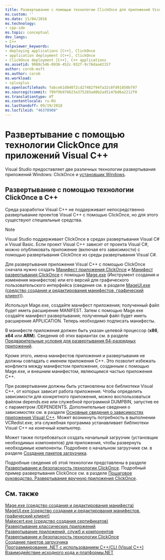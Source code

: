 ```yaml
---
title: Развертывание с помощью технологии ClickOnce для приложений Visual C++ | Документы Майкрософт
ms.custom: ''
ms.date: 11/04/2016
ms.technology:
- cpp-ide
ms.topic: conceptual
dev_langs:
- C++
helpviewer_keywords:
- deploying applications [C++], ClickOnce
- application deployment [C++], ClickOnce
- ClickOnce deployment [C++], C++ applications
ms.assetid: 9988c546-0936-452c-932f-9c76daa42157
author: corob-msft
ms.author: corob
ms.workload:
- cplusplus
ms.openlocfilehash: fabce61d84072cd27482f94fa32c8fd91850b797
ms.sourcegitcommit: 799f9b976623a375203ad8b2ad5147bd6a2212f0
ms.translationtype: HT
ms.contentlocale: ru-RU
ms.lasthandoff: 09/19/2018
ms.locfileid: "46378908"
---
```

# <a name="clickonce-deployment-for-visual-c-applications"></a>Развертывание с помощью технологии ClickOnce для приложений Visual C++

Visual Studio предоставляет две различных технологии развертывания приложений Windows: ClickOnce и [установщик Windows](/windows/desktop/Msi/windows-installer-portal).

## <a name="clickonce-deployment-in-c"></a>Развертывание с помощью технологии ClickOnce в C++

Среда разработки Visual C++ не поддерживает непосредственно развертывание проектов Visual C++ с помощью ClickOnce, но для этого существуют специальные средства.

> [!NOTE]
>  Visual Studio поддерживает ClickOnce в средах развертывания Visual C# и Visual Basic. Если проект Visual C++ зависит от проекта Visual C#, можно опубликовать приложение (включая его зависимости) с помощью развертывания ClickOnce из среды развертывания Visual C#.

Для развертывания приложения Visual C++ с помощью ClickOnce сначала нужно создать [Манифест приложения ClickOnce](/visualstudio/deployment/clickonce-application-manifest) и [Манифест развертывания ClickOnce](/visualstudio/deployment/clickonce-deployment-manifest) с помощью [Mage.exe](/dotnet/framework/tools/mage-exe-manifest-generation-and-editing-tool) (Инструмент создания и изменения манифестов) или его версий для графического пользовательского интерфейса (сведения см. в разделе [MageUI.exe (средство создания и редактирования манифестов, графический клиент)](/dotnet/framework/tools/mageui-exe-manifest-generation-and-editing-tool-graphical-client)).

Используя Mage.exe, создайте манифест приложения; полученный файл будет иметь расширение MANIFEST. Затем с помощью Mage.exe создайте манифест развертывания; полученный файл будет иметь расширение APPLICATION. Теперь необходимо подписать манифесты.

В манифесте приложения должен быть указан целевой процессор (**x86**, **x64** или **ARM**). Сведения об этих вариантах см. в разделе [Предварительные условия для развертывания 64-разрядных приложений](/visualstudio/deployment/deploying-prerequisites-for-64-bit-applications).

Кроме этого, имена манифестов приложения и развертывания не должны совпадать с именем приложения С++. Это позволит избежать конфликта между манифестом приложения, созданным с помощью Mage.exe, и внешним манифестом, являющимся частью приложения C++.

При развертывании должны быть установлены все библиотеки Visual C++, от которых зависит работа приложения. Чтобы определить зависимости для конкретного приложения, можно воспользоваться файлом depends.exe или служебной программой DUMPBIN, запустив ее с параметром /DEPENDENTS. Дополнительные сведения о зависимостях см. в разделе [Основные сведения о зависимостях приложения Visual C++](../ide/understanding-the-dependencies-of-a-visual-cpp-application.md). Может возникнуть потребность в выполнении VCRedist.exe; эта служебная программа устанавливает библиотеки Visual C++ на конечный компьютер.

Может также потребоваться создать начальный загрузчик (установщик необходимых компонентов) для приложения, чтобы развернуть необходимые компоненты. Подробнее о начальном загрузчике см. в разделе [Создание пакетов загрузчика](/visualstudio/deployment/creating-bootstrapper-packages).

Подробные сведения об этой технологии представлены в разделе [Развертывание и безопасность технологии ClickOnce](/visualstudio/deployment/clickonce-security-and-deployment). Подробный пример развертывания ClickOnce см. в разделе [Пошаговое руководство. Развертывание вручную приложения ClickOnce](/visualstudio/deployment/walkthrough-manually-deploying-a-clickonce-application).

## <a name="see-also"></a>См. также

[Mage.exe (средство создания и редактирования манифеста)](/dotnet/framework/tools/mage-exe-manifest-generation-and-editing-tool)<br>
[MageUI.exe (средство создания и редактирования манифестов, графический клиент)](/dotnet/framework/tools/mageui-exe-manifest-generation-and-editing-tool-graphical-client)<br>
[Makecert.exe (средство создания сертификатов)](https://msdn.microsoft.com/library/windows/desktop/aa386968)<br>
[Развертывание классических приложений](../ide/deploying-native-desktop-applications-visual-cpp.md)<br>
[Развертывание приложений, служб и компонентов](/visualstudio/deployment/deploying-applications-services-and-components)<br>
[Развертывание и безопасность технологии ClickOnce](/visualstudio/deployment/clickonce-security-and-deployment)<br>
[Создание пакетов загрузчика](/visualstudio/deployment/creating-bootstrapper-packages)<br>
[Программирование .NET с использованием C++/CLI (Visual C++)](../dotnet/dotnet-programming-with-cpp-cli-visual-cpp.md)<br>
[Взаимодействие исходного кода и платформы.NET](../dotnet/native-and-dotnet-interoperability.md)